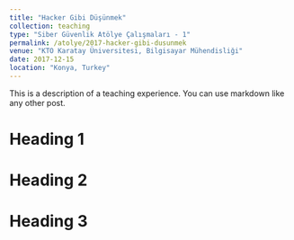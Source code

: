 ```yaml
---
title: "Hacker Gibi Düşünmek"
collection: teaching
type: "Siber Güvenlik Atölye Çalışmaları - 1"
permalink: /atolye/2017-hacker-gibi-dusunmek
venue: "KTO Karatay Üniversitesi, Bilgisayar Mühendisliği"
date: 2017-12-15
location: "Konya, Turkey"
---
```


This is a description of a teaching experience. You can use markdown like any other post.

Heading 1
======

Heading 2
======

Heading 3
======